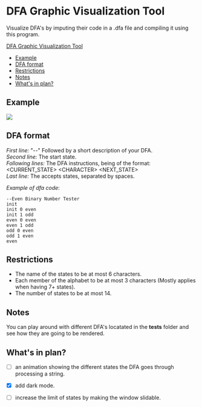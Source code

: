# DFA Graphic Visualization Tool

Visualize DFA's by imputing their code in a .dfa file and compiling it using this program.


[DFA Graphic Visualization Tool](#dfa-graphic-visualization-tool)
  - [Example](#example)
  - [DFA format](#dfa-format)
  - [Restrictions](#restrictions)
  - [Notes](#notes)
  - [What's in plan?](#whats-in-plan)

## Example
<img src="https://user-images.githubusercontent.com/74255152/178478526-d4817b2f-5986-41d2-ab37-e21e28027c71.png">

## DFA format

*First line:* "--" Followed by a short description of your DFA. \
*Second line:* The start state. \
*Following lines:* The DFA instructions, being of the format: \
<CURRENT_STATE> \<CHARACTER\> <NEXT_STATE> \
*Last line:* The accepts states, separated by spaces.

_Example of dfa code_:

```
--Even Binary Number Tester
init
init 0 even
init 1 odd
even 0 even
even 1 odd
odd 0 even
odd 1 even
even
```

## Restrictions

- The name of the states to be at most 6 characters.
- Each member of the alphabet to be at most 3 characters (Mostly applies when having 7+ states).
- The number of states to be at most 14.

## Notes

You can play around with different DFA's locatated in the **tests** folder and see how they are going to be rendered.

## What's in plan?

 - [ ] an animation showing the different states the DFA goes through processing a string. 
 - [x] add dark mode.
 - [ ] increase the limit of states by making the window slidable.

